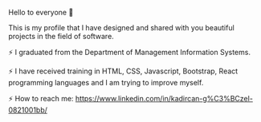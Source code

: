 Hello to everyone 👋

This is my profile that I have designed and shared with you beautiful projects in the field of software.

⚡ I graduated from the Department of Management Information Systems.

⚡ I have received training in HTML, CSS, Javascript, Bootstrap, React programming languages and I am trying to improve myself.

⚡ How to reach me: https://www.linkedin.com/in/kadircan-g%C3%BCzel-0821001bb/



